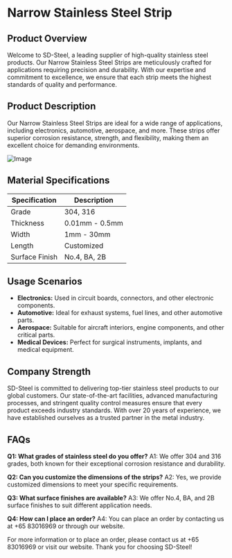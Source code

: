 # Narrow Stainless Steel Strip

## Product Overview

Welcome to SD-Steel, a leading supplier of high-quality stainless steel products. Our Narrow Stainless Steel Strips are meticulously crafted for applications requiring precision and durability. With our expertise and commitment to excellence, we ensure that each strip meets the highest standards of quality and performance.

## Product Description

Our Narrow Stainless Steel Strips are ideal for a wide range of applications, including electronics, automotive, aerospace, and more. These strips offer superior corrosion resistance, strength, and flexibility, making them an excellent choice for demanding environments.

![Image](https://github.com/user-attachments/assets/2567258e-e124-4816-932d-1809bd27ef0b)

## Material Specifications

| Specification | Description |
|---------------|-------------|
| Grade         | 304, 316    |
| Thickness     | 0.01mm - 0.5mm |
| Width         | 1mm - 30mm  |
| Length        | Customized  |
| Surface Finish| No.4, BA, 2B |

## Usage Scenarios

- **Electronics:** Used in circuit boards, connectors, and other electronic components.
- **Automotive:** Ideal for exhaust systems, fuel lines, and other automotive parts.
- **Aerospace:** Suitable for aircraft interiors, engine components, and other critical parts.
- **Medical Devices:** Perfect for surgical instruments, implants, and medical equipment.

## Company Strength

SD-Steel is committed to delivering top-tier stainless steel products to our global customers. Our state-of-the-art facilities, advanced manufacturing processes, and stringent quality control measures ensure that every product exceeds industry standards. With over 20 years of experience, we have established ourselves as a trusted partner in the metal industry.

## FAQs

**Q1: What grades of stainless steel do you offer?**
A1: We offer 304 and 316 grades, both known for their exceptional corrosion resistance and durability.

**Q2: Can you customize the dimensions of the strips?**
A2: Yes, we provide customized dimensions to meet your specific requirements.

**Q3: What surface finishes are available?**
A3: We offer No.4, BA, and 2B surface finishes to suit different application needs.

**Q4: How can I place an order?**
A4: You can place an order by contacting us at +65 83016969 or through our website.

For more information or to place an order, please contact us at +65 83016969 or visit our website. Thank you for choosing SD-Steel!